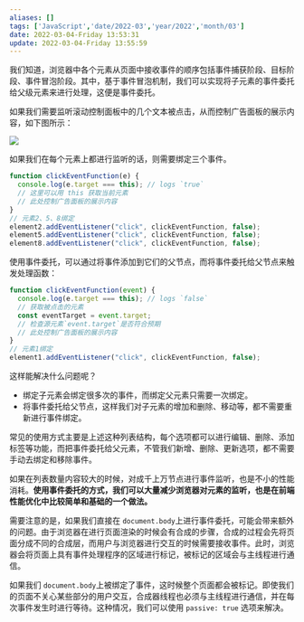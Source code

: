 ```yaml
---
aliases: []
tags: ['JavaScript','date/2022-03','year/2022','month/03']
date: 2022-03-04-Friday 13:53:31
update: 2022-03-04-Friday 13:55:59
---
```


我们知道，浏览器中各个元素从页面中接收事件的顺序包括事件捕获阶段、目标阶段、事件冒泡阶段。其中，基于事件冒泡机制，我们可以实现将子元素的事件委托给父级元素来进行处理，这便是事件委托。

如果我们需要监听滚动控制面板中的几个文本被点击，从而控制广告面板的展示内容，如下图所示：

![](_attachment/img/CioPOWBwLZmAbHu7AAD6mAT107Y372.png)

如果我们在每个元素上都进行监听的话，则需要绑定三个事件。

```js
function clickEventFunction(e) {
  console.log(e.target === this); // logs `true`
  // 这里可以用 this 获取当前元素
  // 此处控制广告面板的展示内容
}
// 元素2、5、8绑定
element2.addEventListener("click", clickEventFunction, false);
element5.addEventListener("click", clickEventFunction, false);
element8.addEventListener("click", clickEventFunction, false);
```
  
使用事件委托，可以通过将事件添加到它们的父节点，而将事件委托给父节点来触发处理函数：

```js
function clickEventFunction(event) {
  console.log(e.target === this); // logs `false`
  // 获取被点击的元素
  const eventTarget = event.target;
  // 检查源元素`event.target`是否符合预期
  // 此处控制广告面板的展示内容
}
// 元素1绑定
element1.addEventListener("click", clickEventFunction, false);
```

这样能解决什么问题呢？

- 绑定子元素会绑定很多次的事件，而绑定父元素只需要一次绑定。
- 将事件委托给父节点，这样我们对子元素的增加和删除、移动等，都不需要重新进行事件绑定。

常见的使用方式主要是上述这种列表结构，每个选项都可以进行编辑、删除、添加标签等功能，而把事件委托给父元素，不管我们新增、删除、更新选项，都不需要手动去绑定和移除事件。

如果在列表数量内容较大的时候，对成千上万节点进行事件监听，也是不小的性能消耗。**使用事件委托的方式，我们可以大量减少浏览器对元素的监听，也是在前端性能优化中比较简单和基础的一个做法。**

需要注意的是，如果我们直接在 `document.body`上进行事件委托，可能会带来额外的问题。由于浏览器在进行页面渲染的时候会有合成的步骤，合成的过程会先将页面分成不同的合成层，而用户与浏览器进行交互的时候需要接收事件。此时，浏览器会将页面上具有事件处理程序的区域进行标记，被标记的区域会与主线程进行通信。

如果我们 `document.body`上被绑定了事件，这时候整个页面都会被标记。即使我们的页面不关心某些部分的用户交互，合成器线程也必须与主线程进行通信，并在每次事件发生时进行等待。这种情况，我们可以使用 `passive: true` 选项来解决。
